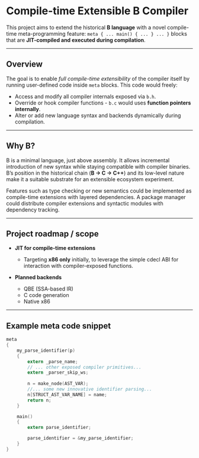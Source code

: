# Compile-time Extensible B Compiler

This project aims to extend the historical **B language** with a novel compile-time meta-programming feature:
`meta { ... main() { ... } ... }` blocks that are **JIT-compiled and executed during compilation**.

---

## Overview

The goal is to enable *full compile-time extensibility* of the compiler itself by running user-defined code inside `meta` blocks. This code would freely:

* Access and modify all compiler internals exposed via `b.h`.
* Override or hook compiler functions - `b.c` would uses **function pointers internally**.
* Alter or add new language syntax and backends dynamically during compilation.


---

## Why B?

B is a minimal language, just above assembly. It allows incremental introduction of new syntax while staying compatible with compiler binaries. B’s position in the historical chain (**B → C → C++**) and its low-level nature make it a suitable substrate for an extensible ecosystem experiment.



Features such as type checking or new semantics could be implemented as compile-time extensions with layered dependencies. A package manager could distribute compiler extensions and syntactic modules with dependency tracking.


---

## Project roadmap / scope

* **JIT for compile-time extensions**

  * Targeting **x86 only** initially, to leverage the simple cdecl ABI for interaction with compiler-exposed functions.

* **Planned backends**

  * QBE (SSA-based IR)
  * C code generation
  * Native x86

---

## Example meta code snippet

```c
meta
{
    my_parse_identifier(p)
    {
        extern _parse_name;
        // ... other exposed compiler primitives...
        extern _parser_skip_ws;
  
        n = make_node(AST_VAR);
        //... some new innovative identifier parsing...
        n[STRUCT_AST_VAR_NAME] = name;
        return n;
    }

    main()
    {
        extern parse_identifier;

        parse_identifier = &my_parse_identifier;
    }
}
```
